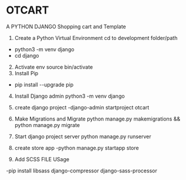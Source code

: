# OTCART 
A PYTHON DJANGO Shopping cart and Template

1. Create a Python Virtual Environment
cd to development folder/path
- python3 -m venv django 
- cd django 
2. Activate env source bin/activate
3. Install Pip
-  pip install --upgrade pip  
4. Install Django admin
 python3 -m venv django   
5. create django project
-django-admin startproject otcart
6. Make Migrations and Migrate
python manage.py makemigrations && python manage.py migrate
7. Start django project server
python manage.py runserver
8. create store app
-python manage.py startapp store

9. Add SCSS FILE USage

-pip install libsass django-compressor django-sass-processor
